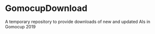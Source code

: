 # GomocupDownload
A temporary repository to provide downloads of new and updated AIs in Gomocup 2019
